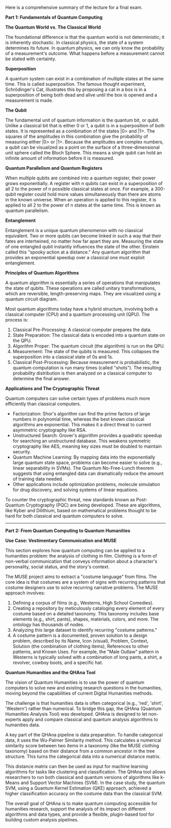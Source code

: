 Here is a comprehensive summary of the lecture for a final exam.

**Part 1: Fundamentals of Quantum Computing**

**The Quantum World vs. The Classical World**

The foundational difference is that the quantum world is not deterministic; it is inherently stochastic. In classical physics, the state of a system determines its future. In quantum physics, we can only know the probability of a measurement's outcome. What happens before a measurement cannot be stated with certainty.

**Superposition**

A quantum system can exist in a combination of multiple states at the same time. This is called superposition. The famous thought experiment, Schrödinger's Cat, illustrates this by proposing a cat in a box is in a superposition of being both dead and alive until the box is opened and a measurement is made.

**The Qubit**

The fundamental unit of quantum information is the quantum bit, or qubit. Unlike a classical bit that is either 0 or 1, a qubit is in a superposition of both states. It is represented as a combination of the states |0> and |1>. The squares of the amplitudes in this combination give the probability of measuring either |0> or |1>. Because the amplitudes are complex numbers, a qubit can be visualized as a point on the surface of a three-dimensional unit sphere called the Bloch Sphere. This means a single qubit can hold an infinite amount of information before it is measured.

**Quantum Parallelism and Quantum Registers**

When multiple qubits are combined into a quantum register, their power grows exponentially. A register with n qubits can exist in a superposition of all 2 to the power of n possible classical states at once. For example, a 300-qubit register could hold more values simultaneously than there are atoms in the known universe. When an operation is applied to this register, it is applied to all 2 to the power of n states at the same time. This is known as quantum parallelism.

**Entanglement**

Entanglement is a unique quantum phenomenon with no classical equivalent. Two or more qubits can become linked in such a way that their fates are intertwined, no matter how far apart they are. Measuring the state of one entangled qubit instantly influences the state of the other. Einstein called this "spooky action at a distance." Any quantum algorithm that provides an exponential speedup over a classical one must exploit entanglement.

**Principles of Quantum Algorithms**

A quantum algorithm is essentially a series of operations that manipulates the state of qubits. These operations are called unitary transformations, which are reversible, length-preserving maps. They are visualized using a quantum circuit diagram.

Most quantum algorithms today have a hybrid structure, involving both a classical computer (CPU) and a quantum processing unit (QPU). The process is:
1.  Classical Pre-Processing: A classical computer prepares the data.
2.  State Preparation: The classical data is encoded into a quantum state on the QPU.
3.  Algorithm Proper: The quantum circuit (the algorithm) is run on the QPU.
4.  Measurement: The state of the qubits is measured. This collapses the superposition into a classical state of 0s and 1s.
5.  Classical Post-Processing: Because measurement is probabilistic, the quantum computation is run many times (called "shots"). The resulting probability distribution is then analyzed on a classical computer to determine the final answer.

**Applications and The Cryptographic Threat**

Quantum computers can solve certain types of problems much more efficiently than classical computers.
- Factorization: Shor's algorithm can find the prime factors of large numbers in polynomial time, whereas the best known classical algorithms are exponential. This makes it a direct threat to current asymmetric cryptography like RSA.
- Unstructured Search: Grover's algorithm provides a quadratic speedup for searching an unstructured database. This weakens symmetric cryptography like AES, meaning key sizes must be doubled to maintain security.
- Quantum Machine Learning: By mapping data into the exponentially large quantum state space, problems can become easier to solve (e.g., linear separability in SVMs). The Quantum No-Free-Lunch theorem suggests that using entangled data can dramatically reduce the amount of training data needed.
- Other applications include optimization problems, molecule simulation for drug discovery, and solving systems of linear equations.

To counter the cryptographic threat, new standards known as Post-Quantum Cryptography (PQC) are being developed. These are algorithms, like Kyber and Dilithium, based on mathematical problems thought to be hard for both classical and quantum computers to solve.

---

**Part 2: From Quantum Computing to Quantum Humanities**

**Use Case: Vestimentary Communication and MUSE**

This section explores how quantum computing can be applied to a humanities problem: the analysis of clothing in film. Clothing is a form of non-verbal communication that conveys information about a character's personality, social status, and the story's context.

The MUSE project aims to extract a "costume language" from films. The core idea is that costumes are a system of signs with recurring patterns that costume designers use to solve recurring narrative problems. The MUSE approach involves:
1.  Defining a corpus of films (e.g., Westerns, High School Comedies).
2.  Creating a repository by meticulously cataloging every element of every costume based on a detailed taxonomy. This taxonomy includes base elements (e.g., shirt, pants), shapes, materials, colors, and more. The ontology has thousands of nodes.
3.  Analyzing this large dataset to identify recurring "costume patterns."
4.  A costume pattern is a documented, proven solution to a design problem, described by its Name, Icon (visual), Problem, Context, Solution (the combination of clothing items), References to other patterns, and Known Uses. For example, the "Male Outlaw" pattern in Westerns is typically solved with a combination of long pants, a shirt, a revolver, cowboy boots, and a specific hat.

**Quantum Humanities and the QHAna Tool**

The vision of Quantum Humanities is to use the power of quantum computers to solve new and existing research questions in the humanities, moving beyond the capabilities of current Digital Humanities methods.

The challenge is that humanities data is often categorical (e.g., 'red', 'shirt', 'Western') rather than numerical. To bridge this gap, the QHAna (Quantum Humanities Analysis Tool) was developed. QHAna is designed to let non-experts apply and compare classical and quantum analysis algorithms to humanities data.

A key part of the QHAna pipeline is data preparation. To handle categorical data, it uses the Wu-Palmer Similarity method. This calculates a numerical similarity score between two items in a taxonomy (like the MUSE clothing taxonomy) based on their distance from a common ancestor in the tree structure. This turns the categorical data into a numerical distance matrix.

This distance matrix can then be used as input for machine learning algorithms for tasks like clustering and classification. The QHAna tool allows researchers to run both classical and quantum versions of algorithms like k-Means and Support Vector Machines (SVM). In the case study, the quantum SVM, using a Quantum Kernel Estimation (QKE) approach, achieved a higher classification accuracy on the costume data than the classical SVM.

The overall goal of QHAna is to make quantum computing accessible for humanities research, support the analysis of its impact on different algorithms and data types, and provide a flexible, plugin-based tool for building custom analysis pipelines.
